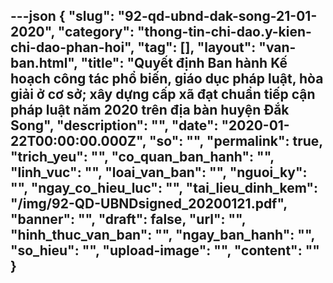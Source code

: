 ---json
{
    "slug": "92-qd-ubnd-dak-song-21-01-2020",
    "category": "thong-tin-chi-dao.y-kien-chi-dao-phan-hoi",
    "tag": [],
    "layout": "van-ban.html",
    "title": "Quyết định Ban hành Kế hoạch công tác phổ biến, giáo dục pháp luật, hòa giải ở cơ sở; xây dựng cấp xã đạt chuẩn tiếp cận pháp luật năm 2020 trên địa bàn huyện Đắk Song",
    "description": "",
    "date": "2020-01-22T00:00:00.000Z",
    "so": "",
    "permalink": true,
    "trich_yeu": "",
    "co_quan_ban_hanh": "",
    "linh_vuc": "",
    "loai_van_ban": "",
    "nguoi_ky": "",
    "ngay_co_hieu_luc": "",
    "tai_lieu_dinh_kem": "/img/92-QD-UBNDsigned_20200121.pdf",
    "banner": "",
    "draft": false,
    "url": "",
    "hinh_thuc_van_ban": "",
    "ngay_ban_hanh": "",
    "so_hieu": "",
    "upload-image": "",
    "__content__": ""
}
---
